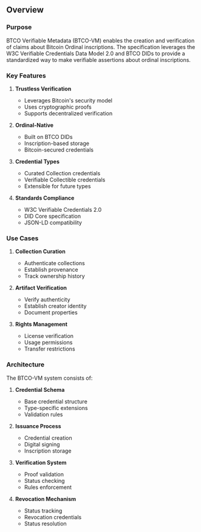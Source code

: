 ## Overview

### Purpose

BTCO Verifiable Metadata (BTCO-VM) enables the creation and verification of claims about Bitcoin Ordinal inscriptions. The specification leverages the W3C Verifiable Credentials Data Model 2.0 and BTCO DIDs to provide a standardized way to make verifiable assertions about ordinal inscriptions.

### Key Features

1. **Trustless Verification**
   - Leverages Bitcoin's security model
   - Uses cryptographic proofs
   - Supports decentralized verification

2. **Ordinal-Native**
   - Built on BTCO DIDs
   - Inscription-based storage
   - Bitcoin-secured credentials

3. **Credential Types**
   - Curated Collection credentials
   - Verifiable Collectible credentials
   - Extensible for future types

4. **Standards Compliance**
   - W3C Verifiable Credentials 2.0
   - DID Core specification
   - JSON-LD compatibility

### Use Cases

1. **Collection Curation**
   - Authenticate collections
   - Establish provenance
   - Track ownership history

2. **Artifact Verification**
   - Verify authenticity
   - Establish creator identity
   - Document properties

3. **Rights Management**
   - License verification
   - Usage permissions
   - Transfer restrictions

### Architecture

The BTCO-VM system consists of:

1. **Credential Schema**
   - Base credential structure
   - Type-specific extensions
   - Validation rules

2. **Issuance Process**
   - Credential creation
   - Digital signing
   - Inscription storage

3. **Verification System**
   - Proof validation
   - Status checking
   - Rules enforcement

4. **Revocation Mechanism**
   - Status tracking
   - Revocation credentials
   - Status resolution 